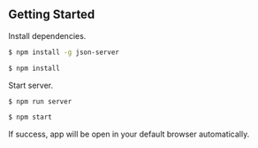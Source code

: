 
## Getting Started
Install dependencies.

```bash
$ npm install -g json-server

$ npm install
```

Start server.

```bash
$ npm run server

$ npm start
```

If success, app will be open in your default browser automatically.
